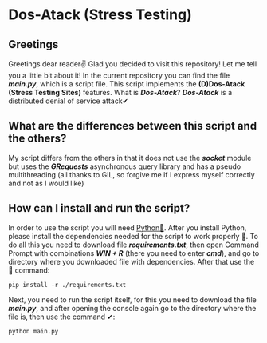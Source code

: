 # Dos-Atack (Stress Testing)
## Greetings
Greetings dear reader✌ Glad you decided to visit this repository! Let me tell you a little bit about it! In the current repository you can find the file __*main.py*__, which is a script file. This script implements the __(D)Dos-Atack (Stress Testing Sites)__ features. What is __*Dos-Atack*__? __*Dos-Atack*__ is a distributed denial of service attack✔
## What are the differences between this script and the others?
My script differs from the others in that it does not use the __*socket*__ module but uses the __*GRequests*__ asynchronous query library and has a pseudo multithreading (all thanks to GIL, so forgive me if I express myself correctly and not as I would like)
## How can I install and run the script?
In order to use the script you will need [Python🐍](https://www.python.org/). After you install Python, please install the dependencies needed for the script to work properly 💪. To do all this you need to download file __*requirements.txt*__, then open Command Prompt with combinations __*WIN + R*__ (there you need to enter __*cmd*__), and go to directory where you downloaded file with dependencies. After that use the 📣 command:
```
pip install -r ./requirements.txt
```
Next, you need to run the script itself, for this you need to download the file __*main.py*__, and after opening the console again go to the directory where the file is, then use the command ✔:
```
python main.py
```
